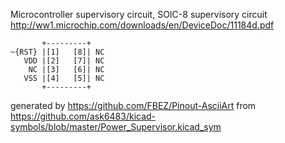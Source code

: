 Microcontroller supervisory circuit, SOIC-8
supervisory circuit
http://ww1.microchip.com/downloads/en/DeviceDoc/11184d.pdf


	       +---------+
	~{RST} |[1]   [8]| NC
	   VDD |[2]   [7]| NC
	    NC |[3]   [6]| NC
	   VSS |[4]   [5]| NC
	       +---------+


generated by https://github.com/FBEZ/Pinout-AsciiArt from https://github.com/ask6483/kicad-symbols/blob/master/Power_Supervisor.kicad_sym